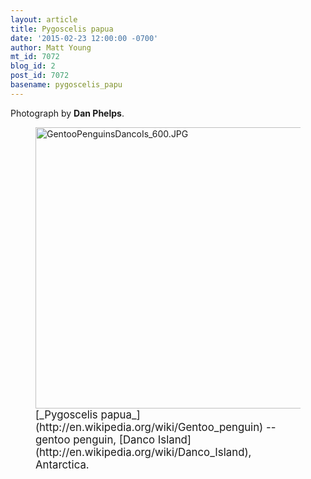 ```yaml
---
layout: article
title: Pygoscelis papua
date: '2015-02-23 12:00:00 -0700'
author: Matt Young
mt_id: 7072
blog_id: 2
post_id: 7072
basename: pygoscelis_papu
---
```

Photograph by **Dan Phelps**.


<figure>
<img src="{{ site.baseurl }}/uploads/2015/GentooPenguinsDancoIs_600.JPG" alt="GentooPenguinsDancoIs_600.JPG" width="600" height="450" />
<figcaption markdown="span">
<big>[_Pygoscelis papua_](http://en.wikipedia.org/wiki/Gentoo_penguin) -- gentoo penguin, [Danco Island](http://en.wikipedia.org/wiki/Danco_Island), Antarctica.</big>

</figcaption>
</figure>
